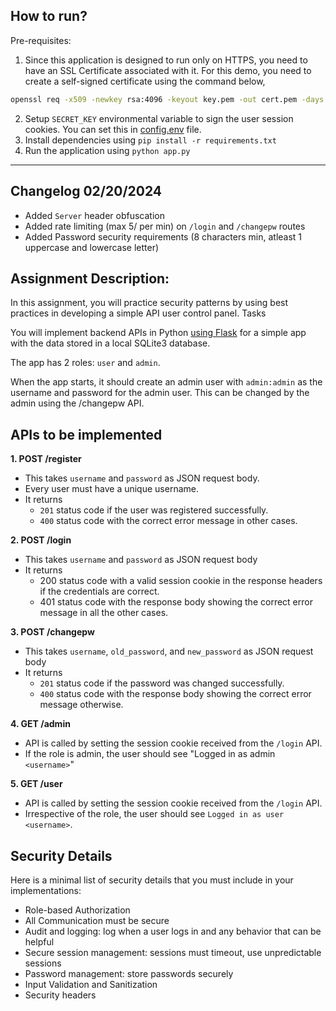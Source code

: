 ## How to run?

Pre-requisites:

1. Since this application is designed to run only on HTTPS, you need to have an SSL Certificate associated with it. For this demo, you need to create a self-signed certificate using the command below,
```bash
openssl req -x509 -newkey rsa:4096 -keyout key.pem -out cert.pem -days 365 -nodes
```
2. Setup `SECRET_KEY` environmental variable to sign the user session cookies. You can set this in [config.env](./config.env) file.
3. Install dependencies using `pip install -r requirements.txt`
4. Run the application using `python app.py`

---

## Changelog 02/20/2024
- Added `Server` header obfuscation
- Added rate limiting (max 5/ per min) on `/login` and `/changepw` routes
- Added Password security requirements (8 characters min, atleast 1 uppercase and lowercase letter)

## Assignment Description:

In this assignment, you will practice security patterns by using best practices in developing a simple API user control panel.
Tasks

You will implement backend APIs in Python [using Flask](https://flask.palletsprojects.com/en/3.0.x/quickstart/#a-minimal-application) for a simple app with the data stored in a local SQLite3 database.

The app has 2 roles: `user` and `admin`.

When the app starts, it should create an admin user with `admin:admin` as the username and password for the admin user. This can be changed by the admin using the /changepw API.

## APIs to be implemented

**1. POST /register**

- This takes `username` and `password` as JSON request body.
- Every user must have a unique username.
- It returns
    - `201` status code if the user was registered successfully.
    - `400` status code with the correct error message in other cases.

**2. POST /login**

- This takes `username` and `password` as JSON request body
- It returns
    - 200 status code with a valid session cookie in the response headers if the credentials are correct.
    - 401 status code with the response body showing the correct error message in all the other cases.

**3. POST /changepw**

- This takes `username`, `old_password`, and `new_password` as JSON request body
- It returns
    - `201` status code if the password was changed successfully.
    - `400` status code with the response body showing the correct error message otherwise.

**4. GET /admin**

- API is called by setting the session cookie received from the `/login` API.
- If the role is admin, the user should see "Logged in as admin `<username>`"

**5. GET /user**

- API is called by setting the session cookie received from the `/login` API.
- Irrespective of the role, the user should see `Logged in as user <username>`.

## Security Details

Here is a minimal list of security details that you must include in your implementations:

- Role-based Authorization
- All Communication must be secure
- Audit and logging: log when a user logs in and any behavior that can be helpful
- Secure session management: sessions must timeout, use unpredictable sessions
- Password management: store passwords securely
- Input Validation and Sanitization
- Security headers

